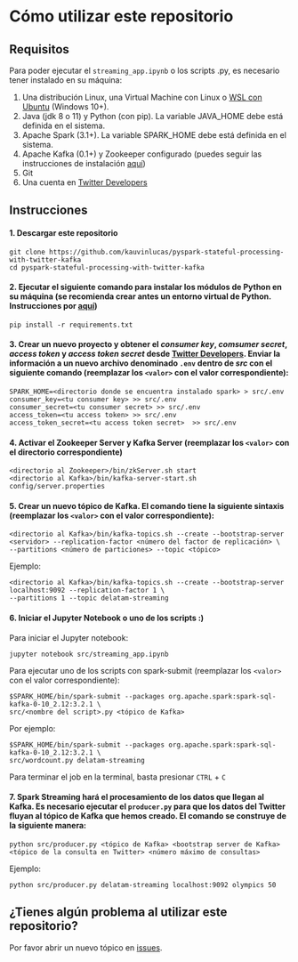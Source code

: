 # Cómo utilizar este repositorio
## Requisitos
Para poder ejecutar el `streaming_app.ipynb` o los scripts .py, es necesario tener instalado en su máquina:
1. Una distribución Linux, una Virtual Machine con Linux o [WSL con Ubuntu](https://ubuntu.com/wsl) (Windows 10+).
2. Java (jdk 8 o 11) y Python (con pip). La variable JAVA_HOME debe está definida en el sistema.
3. Apache Spark (3.1+). La variable SPARK_HOME debe está definida en el sistema.
4. Apache Kafka (0.1+) y Zookeeper configurado (puedes seguir las instrucciones de instalación [aquí](https://www.tutorialspoint.com/apache_kafka/apache_kafka_installation_steps.htm))
5. Git
6. Una cuenta en [Twitter Developers](https://developer.twitter.com)

## Instrucciones
#### 1. Descargar este repositorio
```
git clone https://github.com/kauvinlucas/pyspark-stateful-processing-with-twitter-kafka
cd pyspark-stateful-processing-with-twitter-kafka
```

#### 2. Ejecutar el siguiente comando para instalar los módulos de Python en su máquina (se recomienda crear antes un entorno virtual de Python. Instrucciones por [aquí](https://docs.python.org/es/3.8/library/venv.html))
```
pip install -r requirements.txt
```

#### 3. Crear un nuevo proyecto y obtener el *consumer key*, *comsumer secret*, *access token* y *access token secret* desde [Twitter Developers](https://developer.twitter.com/en/portal/dashboard). Enviar la información a un nuevo archivo denominado `.env` dentro de *src* con el siguiente comando (reemplazar los `<valor>` con el valor correspondiente):
```
SPARK_HOME=<directorio donde se encuentra instalado spark> > src/.env
consumer_key=<tu consumer key> >> src/.env
consumer_secret=<tu consumer secret> >> src/.env
access_token=<tu access token> >> src/.env
access_token_secret=<tu access token secret>  >> src/.env
```

#### 4. Activar el Zookeeper Server y Kafka Server (reemplazar los `<valor>` con el directorio correspondiente)
```
<directorio al Zookeeper>/bin/zkServer.sh start
<directorio al Kafka>/bin/kafka-server-start.sh config/server.properties
```

#### 5. Crear un nuevo tópico de Kafka. El comando tiene la siguiente sintaxis (reemplazar los `<valor>` con el valor correspondiente):
```
<directorio al Kafka>/bin/kafka-topics.sh --create --bootstrap-server <servidor> --replication-factor <número del factor de replicación> \
--partitions <número de particiones> --topic <tópico>
```

Ejemplo:
```
<directorio al Kafka>/bin/kafka-topics.sh --create --bootstrap-server localhost:9092 --replication-factor 1 \
--partitions 1 --topic delatam-streaming
```

#### 6. Iniciar el Jupyter Notebook o uno de los scripts :)
Para iniciar el Jupyter notebook:
```
jupyter notebook src/streaming_app.ipynb
```

Para ejecutar uno de los scripts con spark-submit (reemplazar los `<valor>` con el valor correspondiente):
```
$SPARK_HOME/bin/spark-submit --packages org.apache.spark:spark-sql-kafka-0-10_2.12:3.2.1 \
src/<nombre del script>.py <tópico de Kafka>
```

Por ejemplo:
```
$SPARK_HOME/bin/spark-submit --packages org.apache.spark:spark-sql-kafka-0-10_2.12:3.2.1 \
src/wordcount.py delatam-streaming
```

Para terminar el job en la terminal, basta presionar `CTRL` + `C`

#### 7. Spark Streaming hará el procesamiento de los datos que llegan al Kafka. Es necesario ejecutar el `producer.py` para que los datos del Twitter fluyan al tópico de Kafka que hemos creado. El comando se construye de la siguiente manera:
```
python src/producer.py <tópico de Kafka> <bootstrap server de Kafka> <tópico de la consulta en Twitter> <número máximo de consultas>
```

Ejemplo:
```
python src/producer.py delatam-streaming localhost:9092 olympics 50
```

## ¿Tienes algún problema al utilizar este repositorio?
Por favor abrir un nuevo tópico en [issues](https://github.com/kauvinlucas/pyspark-stateful-processing-with-twitter-kafka/issues).
